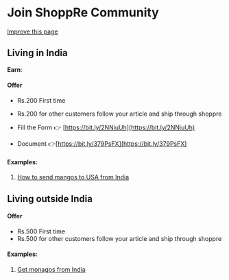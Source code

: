 # Join ShoppRe Community

[Improve this page](https://github.com/shopprecouriers/explore/edit/master/docs/join/readme.md)

## Living in India

**Earn**: 

#### Offer
- Rs.200 First time 
- Rs.200 for other customers follow your article and ship through shoppre

 - Fill the Form 👉 [https://bit.ly/2NNiuUh](https://bit.ly/2NNiuUh)
 - Document 👉[https://bit.ly/379PsFX](https://bit.ly/379PsFX)

#### Examples:

1. [How to send mangos to USA from India](https://ship.shoppre.com/mango-shipping-from-india-international-delivery/)


## Living outside India

#### Offer

- Rs.500 First time 
- Rs.500 for other customers follow your article and ship through shoppre

#### Examples:

1. [Get monagos from India](https://ship.shoppre.com/mango-shipping-from-india-international-delivery/)


